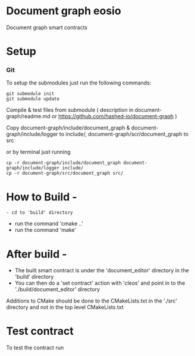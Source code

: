 # Document graph eosio


Document graph smart contracts 


# Setup

### Git

To setup the submodules just run the following commands:

```
git submodule init
git submodule update
```

Compile & test files from submodule ( description in document-graph/readme.md or https://github.com/hashed-io/document-graph )

Copy document-graph/include/document_graph & document-graph/include/logger to include/, document-graph/scr/document_graph to src

or by terminal just running 

```
cp -r document-graph/include/document_graph document-graph/include/logger include/
cp -r document-graph/src/document_graph src/
```

# How to Build -
	- cd to 'build' directory
  - run the command 'cmake ..'
  - run the command 'make'

# After build -
  - The built smart contract is under the 'document_editor' directory in the 'build' directory
  - You can then do a 'set contract' action with 'cleos' and point in to the './build/document_editor' directory

Additions to CMake should be done to the CMakeLists.txt in the './src' directory and not in the top level CMakeLists.txt

# Test contract

To test the contract run 
